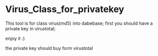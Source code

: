 # Virus_Class_for_privatekey
This tool is for class virus(md5) into dabebase;
first you should have a private key in virustotal;


enjoy it :)

the private key should buy form virustotal

